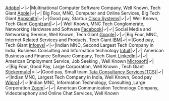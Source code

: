 [Adobe](https://github.com/ImagineZero0/StartHub/blob/company-name/Adobe.md)|&check;|&check;|Multinational Computer Software Company, Well Known, Tech Giant
[Apple](https://github.com/ImagineZero0/StartHub/blob/company-name/Apple.md)|&check;|&check;| Big Four, MNC, Computer and Online Services, Big Tech Giant
[Appsmith](https://github.com/ImagineZero0/StartHub/blob/company-name/Appsmith.md)|&check;|&check;|Good pay, Startup
[Cisco Systems](https://github.com/ImagineZero0/StartHub/blob/company-name/Cisco_Systems.md)|&check;|&check;| Well Known, Tech Giant
[Cognizant](https://github.com/ImagineZero0/StartHub/blob/company-name/Cognizant.md)|&check;|&check;| Well Known, MNC Tech Conglomerate, Networking Hardware and Software
[Facebook](https://github.com/ImagineZero0/StartHub/blob/company-name/Facebook.md)|&check;|&check;| Social Media and Networking Service, Well Known, Tech Giant
[Google](https://github.com/ImagineZero0/StartHub/blob/company-name/Google.md)|&check;|&check;|Big Four, MNC, Internet Related Services and Products, Tech Giant
[IBM](https://github.com/ImagineZero0/StartHub/blob/company-name/IBM.md)|&check;|&cross;|Good pay, Tech Giant
[Infosys](https://github.com/ImagineZero0/StartHub/blob/company-name/Infosys.md)|&check;|&check;|Indian MNC, Second Largest Tech Company in India, Business Consulting and Information technology
[Intuit](https://github.com/ImagineZero0/StartHub/blob/company-name/Intuit.md)|&check;|&check;| American Business and Finance Software Company, Tech Giant
[LinkedIn](https://github.com/ImagineZero0/StartHub/blob/company-name/LinkedIn.md)|&check;|&check;| American Employment Service, Job Seeking , Well Known
[Microsoft](https://github.com/ImagineZero0/StartHub/blob/company-name/Microsoft.md)|&check;|&check;|Big Four, Good Pay, Large Corporation, Well Known , Tech Giant
[Stickermule](https://github.com/ImagineZero0/StartHub/blob/company-name/Stickermule.md)|&cross;|&check;|Good pay, Small team
[Tata Consultancy Services(TCS)](https://github.com/ImagineZero0/StartHub/blob/company-name/Tata_Consultancy_Services.md)|&check;|&check;|Indian MNC, Largest Tech Company in India, Well Known, Good pay
[Wipro](https://github.com/ImagineZero0/StartHub/blob/company-name/Wipro.md)|&check;|&check;|Indian MNC, Information Technology, Consulting ,Large Corporation
[Zoom](https://github.com/ImagineZero0/StartHub/blob/company-name/Zoom.md)|&check;|&check;| American Communication Technology Company, Videotelephony and Online Chat Services, Well Known
